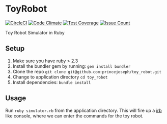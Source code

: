 # ToyRobot
[![CircleCI](https://circleci.com/gh/princejoseph/toy_robot.svg?style=shield)](https://circleci.com/gh/princejoseph/toy_robot)
[![Code Climate](https://codeclimate.com/github/princejoseph/toy_robot/badges/gpa.svg)](https://codeclimate.com/github/princejoseph/toy_robot)
[![Test Coverage](https://codeclimate.com/github/princejoseph/toy_robot/badges/coverage.svg)](https://codeclimate.com/github/princejoseph/toy_robot/coverage)
[![Issue Count](https://codeclimate.com/github/princejoseph/toy_robot/badges/issue_count.svg)](https://codeclimate.com/github/princejoseph/toy_robot)

Toy Robot Simulator in Ruby

## Setup
1. Make sure you have ruby > 2.3
2. Install the bundler gem by running:
`gem install bundler`
3. Clone the repo
`git clone git@github.com:princejoseph/toy_robot.git`
4. Change to application directory
`cd toy_robot`
5. Install dependencies:
`bundle install`

## Usage
Run `ruby simulator.rb` from the application directory. This will fire up a [irb](https://en.wikipedia.org/wiki/Interactive_Ruby_Shell) like console, where we can enter the commands for the toy robot.
